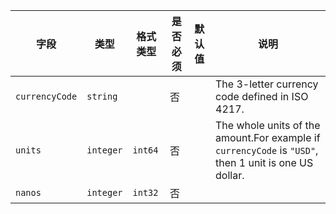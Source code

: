 | 字段 | 类型 | 格式类型 | 是否必须 | 默认值 | 说明 |
|---|---|---|---|---|---|
| `currencyCode` | `string` |  | 否 |  | The 3-letter currency code defined in ISO 4217. |
| `units` | `integer` | `int64` | 否 |  | The whole units of the amount.For example if `currencyCode` is `"USD"`, then 1 unit is one US dollar. |
| `nanos` | `integer` | `int32` | 否 |  |
